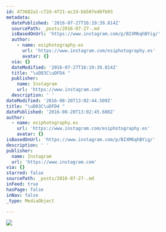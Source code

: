 ```yaml
---
id: 473682a1-c72d-4f21-ac2d-bb507ed0fb93
metadata:
  datePublished: '2016-07-27T16:19:39.814Z'
  sourcePath: _posts/2016-07-27-.md
  isBasedOnUrl: 'https://www.instagram.com/p/BIXM6qhBYig/'
  author:
    - name: esiphotography.es
      url: 'https://www.instagram.com/esiphotography.es'
      avatar: {}
  via: {}
  dateModified: '2016-07-27T16:19:39.814Z'
  title: "\uD83C\uDFD4 "
  publisher:
    name: Instagram
    url: 'https://www.instagram.com'
  description: ' '
dateModified: '2016-08-20T13:02:44.509Z'
title: "\uD83C\uDFD4 "
datePublished: '2016-08-20T13:02:45.608Z'
author:
  - name: esiphotography.es
    url: 'https://www.instagram.com/esiphotography.es'
    avatar: {}
isBasedOnUrl: 'https://www.instagram.com/p/BIXM6qhBYig/'
description: ' '
publisher:
  name: Instagram
  url: 'https://www.instagram.com'
via: {}
starred: false
sourcePath: _posts/2016-07-27-.md
inFeed: true
hasPage: false
inNav: false
_type: MediaObject

---
```

![](https://imgflo.herokuapp.com/graph/vahj1ThiexotieMo/1c31a9987d5a16426f8b344316ffec97/croprotate.jpg?cropheight=440&cropwidth=640&degrees=0&input=https%3A%2F%2Fscontent.cdninstagram.com%2Ft51.2885-15%2Fs640x640%2Fsh0.08%2Fe35%2F13768083_1639426629708737_1426964460_n.jpg%3Fig_cache_key%3DMTMwMzU2NzQyNTA4NTk5OTI2NA%253D%253D.2&x=0&y=103)